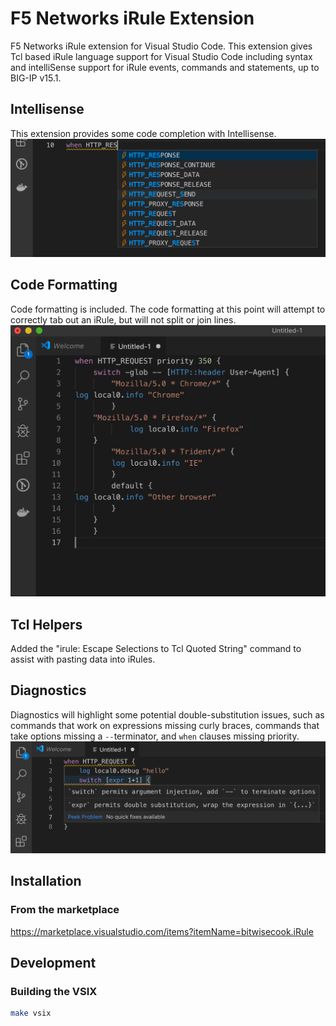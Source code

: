 # F5 Networks iRule Extension

F5 Networks iRule extension for Visual Studio Code. This extension gives Tcl based iRule language support for Visual Studio Code including syntax and intelliSense support for iRule events, commands and statements, up to BIG-IP v15.1.

## Intellisense
This extension provides some code completion with Intellisense.
![Completion Screenshot](images/completion_0.png)

## Code Formatting
Code formatting is included. The code formatting at this point will attempt to correctly tab out an iRule, but will not split or join lines.
![Formatting Screencast](images/format_code_0.gif)

## Tcl Helpers
Added the "irule: Escape Selections to Tcl Quoted String" command to assist with pasting data into iRules.

## Diagnostics
Diagnostics will highlight some potential double-substitution issues, such as commands that work on expressions missing curly braces, commands that take options missing a `--`terminator, and `when` clauses missing priority.
![Diagnostics Screenshot](images/diagnostics_0.png)

## Installation
### From the marketplace
https://marketplace.visualstudio.com/items?itemName=bitwisecook.iRule

## Development
### Building the VSIX

```sh
make vsix
```
